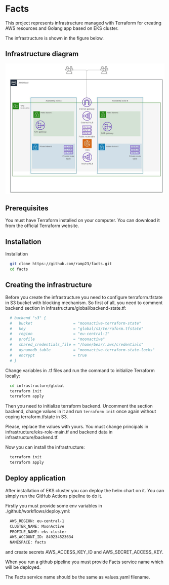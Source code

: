 
# Facts

This project represents infrastructure managed with Terraform for creating AWS resources and Golang app based on EKS cluster.

The infrastructure is shown in the figure below.





## Infrastructure diagram

![App Screenshot](infrastructure.jpeg)


## Prerequisites

You must have Terraform installed on your computer. You can download it from the official Terraform website.



## Installation

Installation

```bash
  git clone https://github.com/ramp23/facts.git
  cd facts
```
## Creating the infrastructure

Before you create the infrastructure you need to configure terraform.tfstate in S3 bucket with blocking mechanism.
So first of all, you need to comment backend section in infrastructure/global/backend-state.tf:
```bash
  # backend "s3" {
  #   bucket                  = "moonactive-terraform-state"
  #   key                     = "global/s3/terraform.tfstate"
  #   region                  = "eu-central-1"
  #   profile                 = "moonactive"
  #   shared_credentials_file = "/home/bear/.aws/credentials"
  #   dynamodb_table          = "moonactive-terraform-state-locks"
  #   encrypt                 = true
  # }
```
Change variables in .tf files and run the command to initialize Terraform locally:
```bash
  cd infrastructure/global
  terraform init
  terraform apply
```
Then you need to initialize terraform backend. Uncomment the section backend, change values in it and run `terraform init` once again without coping terraform.tfstate in S3.

Please, replace the values with yours. You must change principals in infrastructure/eks-role-main.tf and backend data in infrastructure/backend.tf.

Now you can install the infrastructure:
```bash
  terraform init
  terraform apply
```



## Deploy application

After installation of EKS cluster you can deploy the helm chart on it.
You can simply run the GitHub Actions pipeline to do it.

Firstly you must provide some env variables in ./github/workflows/deploy.yml:
```bash
  AWS_REGION: eu-central-1
  CLUSTER_NAME: MoonActive
  PROFILE_NAME: eks-cluster
  AWS_ACCOUNT_ID: 849234523634
  NAMESPACE: facts
```
and create secrets AWS_ACCESS_KEY_ID and AWS_SECRET_ACCESS_KEY.

When you run a github pipeline you must provide Facts service name which will be deployed.

The Facts service name should be the same as values.yaml filename.


